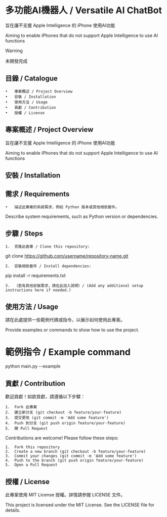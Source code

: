 # 多功能AI機器人 / Versatile AI ChatBot

旨在讓不支援 Apple Intelligence 的 iPhone 使用AI功能

Aiming to enable iPhones that do not support Apple Intelligence to use AI functions

> [!WARNING]
> 未開發完成

## 目錄 / Catalogue

	•	專案概述 / Project Overview
	•	安裝 / Installation
	•	使用方法 / Usage
	•	貢獻 / Contribution
	•	授權 / License

## 專案概述 / Project Overview

旨在讓不支援 Apple Intelligence 的 iPhone 使用AI功能

Aiming to enable iPhones that do not support Apple Intelligence to use AI functions

## 安裝 / Installation

## 需求 / Requirements

	•	描述此專案的系統需求，例如 Python 版本或其他相依套件。
Describe system requirements, such as Python version or dependencies.

## 步驟 / Steps

	1.	克隆此倉庫 / Clone this repository:

git clone https://github.com/username/repository-name.git


	2.	安裝相依套件 / Install dependencies:

pip install -r requirements.txt


	3.	（若有其他安裝需求，請在此加入說明）/ (Add any additional setup instructions here if needed.)

## 使用方法 / Usage

請在此處提供一些範例代碼或指令，以展示如何使用此專案。

Provide examples or commands to show how to use the project.

# 範例指令 / Example command
python main.py --example

## 貢獻 / Contribution

歡迎貢獻！如欲貢獻，請遵循以下步驟：

	1.	Fork 此專案
	2.	建立新分支 (git checkout -b feature/your-feature)
	3.	提交更改 (git commit -m 'Add some feature')
	4.	Push 到分支 (git push origin feature/your-feature)
	5.	開 Pull Request

Contributions are welcome! Please follow these steps:

	1.	Fork this repository
	2.	Create a new branch (git checkout -b feature/your-feature)
	3.	Commit your changes (git commit -m 'Add some feature')
	4.	Push to the branch (git push origin feature/your-feature)
	5.	Open a Pull Request

## 授權 / License

此專案使用 MIT License 授權。詳情請參閱 LICENSE 文件。

This project is licensed under the MIT License. See the LICENSE file for details.

